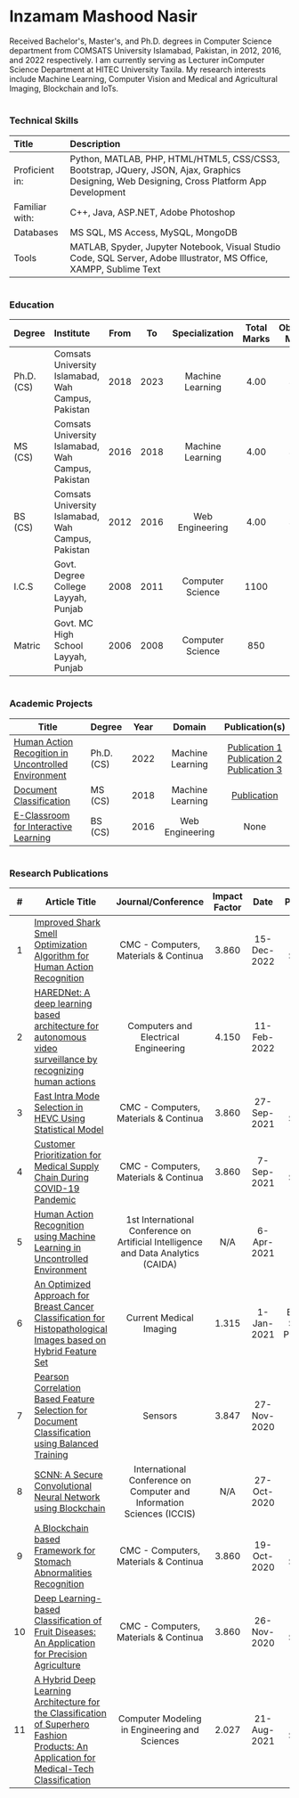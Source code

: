 # Inzamam Mashood Nasir

Received Bachelor's, Master's, and Ph.D. degrees in Computer Science department from COMSATS University Islamabad, Pakistan, in 2012, 2016, and 2022 respectively. I am currently serving as Lecturer inComputer Science Department at HITEC University Taxila. My research interests include Machine Learning, Computer Vision and Medical and Agricultural Imaging, Blockchain and IoTs.
#

### Technical Skills
| Title | Description |
|  :-------- | :--------------- |
| Proficient in: | Python, MATLAB, PHP, HTML/HTML5, CSS/CSS3, Bootstrap, JQuery, JSON, Ajax, Graphics Designing, Web Designing, Cross Platform App Development |
| Familiar with: | C++, Java, ASP.NET, Adobe Photoshop |
| Databases | MS SQL, MS Access, MySQL, MongoDB |
| Tools | MATLAB, Spyder, Jupyter Notebook, Visual Studio Code, SQL Server, Adobe Illustrator, MS Office, XAMPP, Sublime Text |
#
### Education
|  Degree | Institute | From | To | Specialization | Total Marks | Obtained Marks |
|  :----- | :-------------------------- | :--: | :--: | :------------: | :------:  | :--: |
| Ph.D. (CS) | Comsats University Islamabad, Wah Campus, Pakistan | 2018 | 2023 | Machine Learning | 4.00 | 3.42 |
| MS (CS) | Comsats University Islamabad, Wah Campus, Pakistan | 2016 | 2018 | Machine Learning | 4.00 | 3.81 |
| BS (CS) | Comsats University Islamabad, Wah Campus, Pakistan | 2012 | 2016 | Web Engineering | 4.00 | 3.37 |
| I.C.S | Govt. Degree College Layyah, Punjab | 2008 | 2011 | Computer Science | 1100 | 654 |
| Matric | Govt. MC High School Layyah, Punjab | 2006 | 2008 | Computer Science | 850 | 660 |
#
### Academic Projects
|  Title | Degree | Year | Domain | Publication(s) |
|  ----- | :-------------------------- | :--: | :--: | :--: |
| <a href="https:/www/google.com"> Human Action Recogition in Uncontrolled Environment </a>| Ph.D. (CS) | 2022 | Machine Learning | <a href="https:/www/google.com"> Publication 1 </a> <br> <a href="https:/www/google.com"> Publication 2 </a> <br> <a href="https:/www/google.com"> Publication 3 </a> |
| <a href="https:/www/google.com"> Document Classification </a> | MS (CS) | 2018 | Machine Learning | <a href="https:/www/google.com"> Publication </a> |
| <a href="https:/www/google.com"> E-Classroom for Interactive Learning </a> | BS (CS) | 2016 | Web Engineering | None |
#
### Research Publications
|  # | Article Title | Journal/Conference | Impact Factor | Date | Publisher | Repository |
|  :-----: | -------------------------- | :--: | :--: | :--: | :--: | :--: |
| 1 | <a href="https:/www/google.com"> Improved Shark Smell Optimization Algorithm for Human Action Recognition </a> | CMC - Computers, Materials & Continua | 3.860 | 15-Dec-2022 | Tech Science | <a href="https:/www/google.com"> Code </a> |
| 2 | <a href="https:/www/google.com"> HAREDNet: A deep learning based architecture for autonomous video surveillance by recognizing human actions </a> | Computers and Electrical Engineering | 4.150 | 11-Feb-2022 | Elsevier |  <a href="https:/www/google.com"> Code </a> |
| 3 | <a href="https:/www/google.com"> Fast Intra Mode Selection in HEVC Using Statistical Model </a> | CMC - Computers, Materials & Continua | 3.860 | 27-Sep-2021 | Tech Science | <a href="https:/www/google.com"> Code </a> |
| 4 | <a href="https:/www/google.com"> Customer Prioritization for Medical Supply Chain During COVID-19 Pandemic </a> | CMC - Computers, Materials & Continua | 3.860 | 7-Sep-2021 | Tech Science | <a href="https:/www/google.com"> Code </a> |
| 5 | <a href="https:/www/google.com"> Human Action Recognition using Machine Learning in Uncontrolled Environment </a> | 1st International Conference on Artificial Intelligence and Data Analytics (CAIDA) | N/A | 6-Apr-2021 | IEEE | <a href="https:/www/google.com"> Code </a> |
| 6 | <a href="https:/www/google.com"> An Optimized Approach for Breast Cancer Classification for Histopathological Images based on Hybrid Feature Set </a> | Current Medical Imaging | 1.315 | 1-Jan-2021 | Bentham Science Publishers | <a href="https:/www/google.com"> Code </a> |
| 7 | <a href="https:/www/google.com"> Pearson Correlation Based Feature Selection for Document Classification using Balanced Training </a> | Sensors | 3.847 | 27-Nov-2020 | MDPI | <a href="https:/www/google.com"> Code </a> |
| 8 | <a href="https:/www/google.com"> SCNN: A Secure Convolutional Neural Network using Blockchain </a> | International Conference on Computer and Information Sciences (ICCIS) | N/A | 27-Oct-2020 | IEEE | <a href="https:/www/google.com"> Code </a> |
| 9 | <a href="https:/www/google.com"> A Blockchain based Framework for Stomach Abnormalities Recognition </a> | CMC - Computers, Materials & Continua | 3.860 | 19-Oct-2020 | Tech Science | <a href="https:/www/google.com"> Code </a> |
| 10 | <a href="https:/www/google.com"> Deep Learning-based Classification of Fruit Diseases: An Application for Precision Agriculture </a> | CMC - Computers, Materials & Continua | 3.860 | 26-Nov-2020 | Tech Science |  <a href="https:/www/google.com"> Code </a> |
| 11| <a href="https:/www/google.com"> A Hybrid Deep Learning Architecture for the Classification of Superhero Fashion Products: An Application for Medical-Tech Classification </a> | Computer Modeling in Engineering and Sciences | 2.027 | 21-Aug-2021 | Tech Science | <a href="https:/www/google.com"> Code </a> |
#
